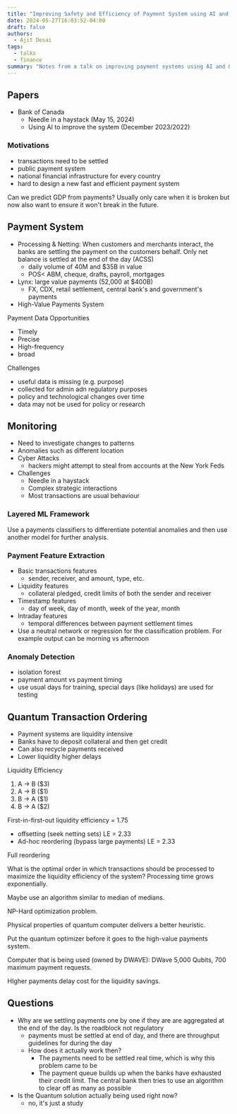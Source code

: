 ```yaml
---
title: "Improving Safety and Efficiency of Payment System using AI and Quantum Computing"
date: 2024-05-27T16:03:52-04:00
draft: false
authors:
  - Ajit Desai
tags:
  - talks
  - finance
summary: "Notes from a talk on improving payment systems using AI and Quantum Computing, covering anomaly detection, ML frameworks, and quantum transaction ordering."
---
```


## Papers

- Bank of Canada
  - Needle in a haystack (May 15, 2024)
  - Using AI to improve the system (December 2023/2022)

### Motivations

- transactions need to be settled
- public payment system
- national financial infrastructure for every country
- hard to design a new fast and efficient payment system

Can we predict GDP from payments? Usually only care when it is broken but now also want to ensure it won't break in the future.

## Payment System

- Processing & Netting: When customers and merchants interact, the banks are settling the payment on the customers behalf. Only net balance is settled at the end of the day (ACSS)
  - daily volume of 40M and $35B in value
  - POS< ABM, cheque, drafts, payroll, mortgages
- Lynx: large value payments (52,000 at $400B)
  - FX, CDX, retail settlement, central bank's and government's payments
- High-Value Payments System

Payment Data Opportunities

- Timely
- Precise
- High-frequency
- broad

Challenges

- useful data is missing (e.g. purpose)
- collected for admin adn regulatory purposes
- policy and technological changes over time
- data may not be used for policy or research

## Monitoring

- Need to investigate changes to patterns
- Anomalies such as different location
- Cyber Attacks
  - hackers might attempt to steal from accounts at the New York Feds
- Challenges
  - Needle in a haystack
  - Complex strategic interactions
  - Most transactions are usual behaviour

### Layered ML Framework

Use a payments classifiers to differentiate potential anomalies and then use another model for further analysis.

### Payment Feature Extraction

- Basic transactions features
  - sender, receiver, and amount, type, etc.
- Liquidity features
  - collateral pledged, credit limits of both the sender and receiver
- Timestamp features
  - day of week, day of month, week of the year, month
- Intraday features
  - temporal differences between payment settlement times
- Use a neutral network or regression for the classification problem. For example output can be morning vs afternoon

### Anomaly Detection

- isolation forest
- payment amount vs payment timing
- use usual days for training, special days (like holidays) are used for testing

## Quantum Transaction Ordering

- Payment systems are liquidity intensive
- Banks have to deposit collateral and then get credit
- Can also recycle payments received
- Lower liquidity higher delays

Liquidity Efficiency

1. A &rarr; B ($3)
2. A &rarr; B ($1)
3. B &rarr; A ($1)
4. B &rarr; A ($2)

First-in-first-out liquidity efficiency = 1.75

- offsetting (seek netting sets) LE = 2.33
- Ad-hoc reordering (bypass large payments) LE = 2.33

Full reordering

What is the optimal order in which transactions should be processed to maximize the liquidity efficiency of the system? Processing time grows exponentially.

Maybe use an algorithm similar to median of medians.

NP-Hard optimization problem.

Physical properties of quantum computer delivers a better heuristic.

Put the quantum optimizer before it goes to the high-value payments system.

Computer that is being used (owned by DWAVE): DWave 5,000 Qubits, 700 maximum payment requests.

HIgher payments delay cost for the liquidity savings.

## Questions

- Why are we settling payments one by one if they are are aggregated at the end of the day. Is the roadblock not regulatory
  - payments must be settled at end of day, and there are throughput guidelines for during the day
  - How does it actually work then?
    - The payments need to be settled real time, which is why this problem came to be
    - The payment queue builds up when the banks have exhausted their credit limit. The central bank then tries to use an algorithm to clear off as many as possible
- Is the Quantum solution actually being used right now?
  - no, it's just a study
